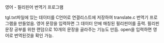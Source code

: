 영어 - 필리핀어 번역기 프로그램

tgl.txt파일에 있는 데이터를 C언어로 연결리스트에 저장하여 translate.c 번역기 프로그램을 만들었음. 
영어 문장을 입력하면 그 데이터 안에 매칭된 필리핀어를 출력.
필리핀 문장 공부를 위한 랜덤으로 10개의 문장을 골라주는 기능도 만듬.
open을 입력하면 영어로 번역된것을 확인 가능.
